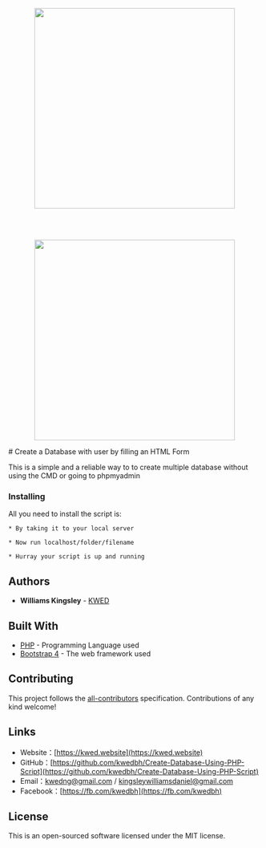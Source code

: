 <p align="center">
<img src="https://lh3.googleusercontent.com/AhkgjULmge9czqP8GKNDPxf2nhOZCTtwjA5FCZsqlkYlfSklSr-dPQGkPLD5-kX2eGNNFv2lYlRJUzmhFClNPTgYcXQ380VK2Gz4LuHUqJUGjzd4lRsOX6CfgkujVOu6pe0kUTUueeJkG-1SSKIyrXUKkfoQhWKY5HSotfUi33DS4mbm6TrZRVnKzzNH1ruCe5WNYsxwsNjMuOTGp0M8lFz3MqEg-idXNmjoSQYtKkxaiFPmf8uy7zWTS0hbLZNs5roxa8Fk16-1XAxDfJn5hLnqOEKPPlqK0qC60Aa8K_SjeSnXMo_AdVIbtPA7AE_GKkKb_OBZVAvDRJL0iWieM8uO6ErJTwJetBqGdjFR-0tePpIiy72V6vdmKUp791YcfF9LIHoyE7NM3L0RIa1WRK2n_tcVUS07Bn2aN5nnbb6fJnwAXdgjmifw-Ebhs9g4-h9Hxz43Y8r8PHJgTxbV6HvnIeVKTkkthdQ9SygDZNqm5dS8nEigGQJQpmcwrOEmWEbRV-WWvtgcvvQHeZMpqhe2xHSiH-FxPiJ7djbLGByqL91lBxSIt7vZl93f0EVViTuJqJgFFSxiV3FgE1EEbkIiydzku8g2lBVP2Uqa85qlL-TaXWsVQOJDQDjdqDtd3yUEbZUsTgykLTV1Rq1kowYycI_t1JsKj0qql6tbrCkywDlmjtEPIf6Pu_Ya=w1183-h665-no" width="400"></p>

<br> <br>

<p align="center">
<img src="https://lh3.googleusercontent.com/P9j6u82H8uShBzvHFsV5z09QiKpLkKUgQnmcCU8Zyjr2bb49GTNikIoncxGHpKSwJngkV0oNMvXvVNPUrf2l0z6Nng7LHYL5xiHQ82-ax7OhDX9sxcW9ry-cDjT50v_0YVgk2uCAPS2a0hioavkXN4_gkvIN-6B4hch_SpEgHxcWveW6S672kJhk_hhv7HF0mcrH20ok1b2yHlwil3y90ARt1m7kS4F8Yqcca9iJ4DvOuQ0ppQeCmkGWfOuuHAS_sKQUJXeXyRFVWfq6rKZnIhJYuIh-z_2dDyD3jxLOKYl5XjKhzrte_pKZjPPD6py2ZIV8yAqwwRfdwS87nUUysTtOGKrVlTcHt4FukwKQMRhd-c-72G7CoA9gJB3_b6ZsVx5tzEwJl1tdMFuzEbQFkYAVLJF3ruegkNgdTiBk7n-OwqLK9ruS4GWlq--iHXSSJ0BVtn0GvwDiJCe_fMVjKHXUwtMvKqTBc5bS-w4IF64whZIV6ijSPJhiTCSaW_OBXy74VJn43cWloSycfIgzlThya_fpvV9fsFBMKuBBYiTlQCkvwfmBp6GvdCnQ_E4B2v7HZ5UpI3GMznRM7r6pTgZDBLrPGrsrz7mIEmOD477pAvgZ-igBa7VLDM_Kmeq04Xe5mtTrfKNRIwcH7zb7p12DnSv06M42UsVeyY0O1zBZNO6fPZN7Sne5V0QX=w1183-h665-no" width="400"></p>
# Create a Database with user by filling an HTML Form

This is a simple and a reliable way to to create multiple database without using the CMD or going to phpmyadmin

### Installing

All you need to install the script is:

```
* By taking it to your local server

* Now run localhost/folder/filename

* Hurray your script is up and running

```

## Authors

* **Williams Kingsley**  - [KWED](https://kwed.website)

## Built With

* [PHP](https://php.net) - Programming Language used
* [Bootstrap 4](http://www.getbootstrap.com/) - The web framework used

## Contributing

This project follows the [all-contributors](https://github.com/all-contributors/all-contributors) specification. Contributions of any kind welcome!

## Links
- Website：[https://kwed.website](https://kwed.website)   
- GitHub：[https://github.com/kwedbh/Create-Database-Using-PHP-Script](https://github.com/kwedbh/Create-Database-Using-PHP-Script)   
- Email：[kwedng@gmail.com](kwedng@gmail.com) / [kingsleywilliamsdaniel@gmail.com](kingsleywilliamsdaniel@gmail.com)  
- Facebook：[https://fb.com/kwedbh](https://fb.com/kwedbh)    

## License

This is an open-sourced software licensed under the MIT license.
